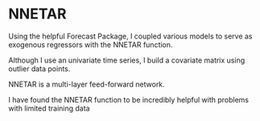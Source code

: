 # NNETAR

Using the helpful Forecast Package, I coupled various models to serve as exogenous regressors with the NNETAR function.  

Although I use an univariate time series, I build a covariate matrix using outlier data points.

NNETAR is a multi-layer feed-forward network.

I have found the NNETAR function to be incredibly helpful with problems with limited training data
